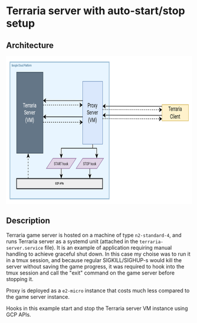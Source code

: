 # Terraria server with auto-start/stop setup

## Architecture

<p align="center">
    <img src="docs/terraria_server_arch.png" style="height: 400px">
</p>

## Description

Terraria game server is hosted on a machine of type `n2-standard-4`, and runs Terraria server as a systemd unit (attached in the `terraria-server.service` file). It is an example of application requiring manual handling to achieve graceful shut down. In this case my choise was to run it in a tmux session, and because regular SIGKILL/SIGHUP-s would kill the server without saving the game progress, it was required to hook into the tmux session and call the "exit" command on the game server before stopping it.

Proxy is deployed as a `e2-micro` instance that costs much less compared to the game server instance.

Hooks in this example start and stop the Terraria server VM instance using GCP APIs.
